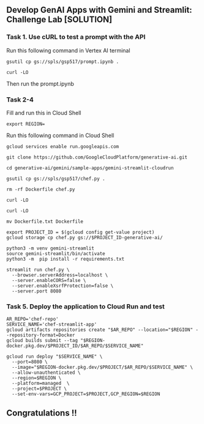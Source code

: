 ## Develop GenAI Apps with Gemini and Streamlit: Challenge Lab [SOLUTION]

### Task 1. Use cURL to test a prompt with the API
Run this following command in Vertex AI terminal
```
gsutil cp gs://spls/gsp517/prompt.ipynb .

curl -LO 
```

Then run the prompt.ipynb

### Task 2-4
Fill and run this in Cloud Shell
```
export REGION=
```

Run this following command in Cloud Shell
```
gcloud services enable run.googleapis.com

git clone https://github.com/GoogleCloudPlatform/generative-ai.git

cd generative-ai/gemini/sample-apps/gemini-streamlit-cloudrun

gsutil cp gs://spls/gsp517/chef.py .

rm -rf Dockerfile chef.py

curl -LO

curl -LO

mv Dockerfile.txt Dockerfile

export PROJECT_ID = $(gcloud config get-value project)
gcloud storage cp chef.py gs://$PROJECT_ID-generative-ai/

python3 -m venv gemini-streamlit
source gemini-streamlit/bin/activate
python3 -m  pip install -r requirements.txt

streamlit run chef.py \
  --browser.serverAddress=localhost \
  --server.enableCORS=false \
  --server.enableXsrfProtection=false \
  --server.port 8080
```

### Task 5. Deploy the application to Cloud Run and test
```
AR_REPO='chef-repo'
SERVICE_NAME='chef-streamlit-app' 
gcloud artifacts repositories create "$AR_REPO" --location="$REGION" --repository-format=Docker
gcloud builds submit --tag "$REGION-docker.pkg.dev/$PROJECT_ID/$AR_REPO/$SERVICE_NAME"

gcloud run deploy "$SERVICE_NAME" \
  --port=8080 \
  --image="$REGION-docker.pkg.dev/$PROJECT/$AR_REPO/$SERVICE_NAME" \
  --allow-unauthenticated \
  --region=$REGION \
  --platform=managed  \
  --project=$PROJECT \
  --set-env-vars=GCP_PROJECT=$PROJECT,GCP_REGION=$REGION
```

## Congratulations !! 
